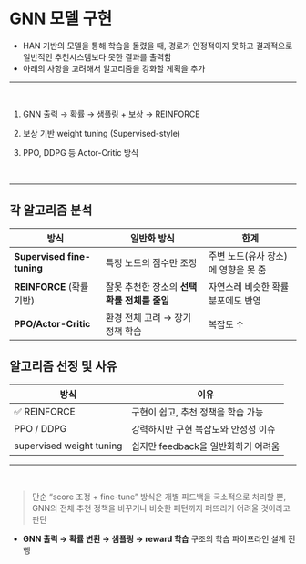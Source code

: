 # GNN 모델 구현

- HAN 기반의 모델을 통해 학습을 돌렸을 때, 경로가 안정적이지 못하고 결과적으로 일반적인 추천시스템보다 못한 결과를 출력함
- 아래의 사항을 고려해서 알고리즘을 강화할 계획을 추가



---
</br>

1. GNN 출력 → 확률 → 샘플링 + 보상 → REINFORCE

2. 보상 기반 weight tuning (Supervised-style)

3. PPO, DDPG 등 Actor-Critic 방식

</br>

---
## 각 알고리즘 분석

| 방식                         | 일반화 방식                      | 한계                    |
| -------------------------- | --------------------------- | --------------------- |
| **Supervised fine-tuning** | 특정 노드의 점수만 조정               | 주변 노드(유사 장소)에 영향을 못 줌 |
| **REINFORCE** (확률 기반)      | 잘못 추천한 장소의 **선택 확률 전체를 줄임** | 자연스레 비슷한 확률 분포에도 반영   |
| **PPO/Actor-Critic**       | 환경 전체 고려 → 장기 정책 학습         | 복잡도 ↑                 |



## 알고리즘 선정 및 사유

| 방식                       | 이유                      |
| ------------------------ | ----------------------- |
| ✅ REINFORCE              | 구현이 쉽고, 추천 정책을 학습 가능    |
| PPO / DDPG               | 강력하지만 구현 복잡도와 안정성 이슈    |
| supervised weight tuning | 쉽지만 feedback을 일반화하기 어려움 |


---
</br>

> 단순 “score 조정 + fine-tune” 방식은 개별 피드백을 국소적으로 처리할 뿐,
GNN의 전체 추천 정책을 바꾸거나 비슷한 패턴까지 퍼뜨리기 어려울 것이라고 판단

- **GNN 출력 → 확률 변환 → 샘플링 → reward 학습** 구조의 학습 파이프라인 설계 진행
